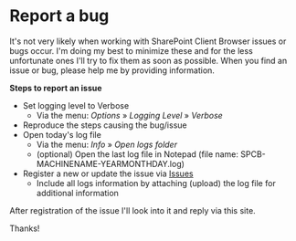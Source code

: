# Report a bug
It's not very likely when working with SharePoint Client Browser issues or bugs occur. I'm doing my best to minimize these and for the less unfortunate ones I'll try to fix them as soon as possible. When you find an issue or bug, please help me by providing information.

**Steps to report an issue**
* Set logging level to Verbose
	* Via the menu: _Options_ » _Logging Level_ » _Verbose_
* Reproduce the steps causing the bug/issue
* Open today's log file
	* Via the menu: _Info_ » _Open_ _logs_ _folder_
	* (optional) Open the last log file in Notepad (file name: SPCB-MACHINENAME-YEARMONTHDAY.log)
* Register a new or update the issue via [Issues](https://github.com/bramdejager/spcb/issues)
	* Include all logs information by attaching (upload) the log file for additional information

After registration of the issue I'll look into it and reply via this site. 

Thanks!
